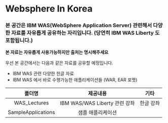 # Websphere In  Korea

### 본 공간은 IBM WAS(WebSphere Application Server) 관련해서 다양한 자료를 자유롭게 공유하는 자리입니다. (당연히 IBM WAS Liberty 도 포함됩니다.)


**본 자료는 자유롭게 사용가능하지만 출처는 명시해주세요**


우선 본 공간에서는 다음과 같은 자료를 공유할 예정입니다.

* IBM WAS 관련 다양한 한글 자료
* IBM WAS 에서 바로 수행가능한 애플리케이션들 (WAR, EAR 포멧)


|폴더명|제공내용|기타|
|:---:|:---:|:---:|
|WAS_Lectures|IBM WAS/WAS Liberty 관련 강좌|한글 강좌|
|SampleApplications|샘플 애플리케이션||

